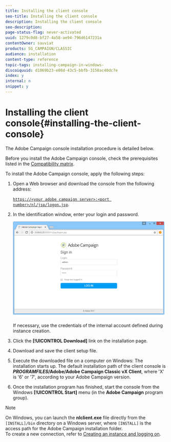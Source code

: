 ```yaml
---
title: Installing the client console
seo-title: Installing the client console
description: Installing the client console
seo-description: 
page-status-flag: never-activated
uuid: 1279c0d8-bf27-4a58-ae94-796d6147231a
contentOwner: sauviat
products: SG_CAMPAIGN/CLASSIC
audience: installation
content-type: reference
topic-tags: installing-campaign-in-windows-
discoiquuid: d1069b23-e08d-43c5-bbfb-3158ac40dc7e
index: y
internal: n
snippet: y
---
```


# Installing the client console{#installing-the-client-console}

The Adobe Campaign console installation procedure is detailed below.

Before you install the Adobe Campaign console, check the prerequisites listed in the [Compatibility matrix](https://helpx.adobe.com/campaign/kb/compatibility-matrix.html).

To install the Adobe Campaign console, apply the following steps:

1. Open a Web browser and download the console from the following address:

   [`https://<your adobe campaign server>:<port number>/nl/jsp/logon.jsp`](https://machine/nl/jsp/logon.jsp).

1. In the identification window, enter your login and password. 

   ![](assets/s_ncs_install_setup_download01.png)

   If necessary, use the credentials of the internal account defined during instance creation.

1. Click the **[!UICONTROL Download]** link on the installation page.
1. Download and save the client setup file.
1. Execute the downloaded file on a computer on Windows: The installation starts up. The default installation path of the client console is **$PROGRAMFILES$/Adobe/Adobe Campaign Classic vX Client**, where 'X' is '6' or '7', according to your Adobe Campaign version.
1. Once the installation program has finished, start the console from the Windows **[!UICONTROL Start]** menu (in the **Adobe Campaign** program group).

>[!NOTE]
>
>On Windows, you can launch the **nlclient.exe** file directly from the `[INSTALL]/bin` directory on a Windows server, where `[INSTALL]` is the access path for the Adobe Campaign installation folder.  
>To create a new connection, refer to [Creating an instance and logging on](../../installation/using/creating-an-instance-and-logging-on.md).

